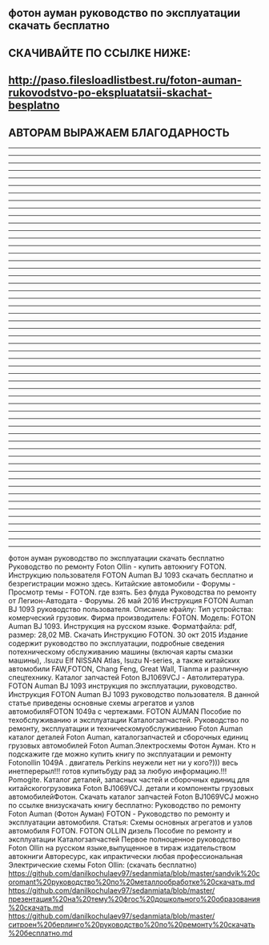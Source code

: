 фотон ауман руководство по эксплуатации скачать бесплатно
--------------------------------------------------
СКАЧИВАЙТЕ ПО ССЫЛКЕ НИЖЕ:
--------------------------------------------------
http://paso.filesloadlistbest.ru/foton-auman-rukovodstvo-po-ekspluatatsii-skachat-besplatno
--------------------------------------------------
АВТОРАМ ВЫРАЖАЕМ БЛАГОДАРНОСТЬ
--------------------------------------------------
--------------------------------------------------
--------------------------------------------------
--------------------------------------------------
--------------------------------------------------
--------------------------------------------------
--------------------------------------------------
--------------------------------------------------
--------------------------------------------------
--------------------------------------------------
--------------------------------------------------
--------------------------------------------------
--------------------------------------------------
--------------------------------------------------
--------------------------------------------------
--------------------------------------------------
--------------------------------------------------
--------------------------------------------------
--------------------------------------------------
--------------------------------------------------
--------------------------------------------------
--------------------------------------------------
--------------------------------------------------
--------------------------------------------------
--------------------------------------------------
--------------------------------------------------
--------------------------------------------------
--------------------------------------------------
--------------------------------------------------
--------------------------------------------------
--------------------------------------------------
--------------------------------------------------
--------------------------------------------------
--------------------------------------------------
--------------------------------------------------
--------------------------------------------------
--------------------------------------------------
--------------------------------------------------
--------------------------------------------------
--------------------------------------------------
--------------------------------------------------
--------------------------------------------------
--------------------------------------------------
--------------------------------------------------
--------------------------------------------------
--------------------------------------------------
--------------------------------------------------
--------------------------------------------------
--------------------------------------------------
--------------------------------------------------
--------------------------------------------------
--------------------------------------------------
--------------------------------------------------
--------------------------------------------------
--------------------------------------------------
фотон ауман руководство по эксплуатации скачать бесплатно Руководство по ремонту Foton Ollin - купить автокнигу FOTON. Инструкцию пользователя FOTON Auman BJ 1093 скачать бесплатно и безрегистрации можно здесь. Китайские автомобили - Форумы - Просмотр темы - FOTON. где взять. Без флуда Руководства по ремонту от Легион-Автодата - Форумы. 26 май 2016  Инструкция FOTON Auman BJ 1093 руководство пользователя. Описание кфайлу: Тип устройства: комерческий грузовик. Фирма производитель: FOTON. Модель: FOTON Auman BJ 1093. Инструкция на русском языке. Форматфайла: pdf, размер: 28,02 MB. Скачать Инструкцию FOTON. 30 окт 2015  Издание содержит руководство по эксплуатации, подробные сведения потехническому обслуживанию машины (включая карты смазки машины), .Isuzu Elf  NISSAN Atlas, Isuzu N-series, а также китайских автомобили FAW,FOTON, Chang Feng, Great Wall, Tianma и различную спецтехнику. Каталог запчастей Foton BJ1069VCJ - Автолитература. FOTON Auman BJ 1093 инструкция по эксплуатации, руководство. Инструкция FOTON Auman BJ 1093 руководство пользователя. В данной статье приведены основные схемы агрегатов и узлов автомобиляFOTON 1049a с чертежами. FOTON AUMAN Пособие по техобслуживанию и эксплуатации  Каталогзапчастей. Руководство по ремонту, эксплуатации и техническомуобслуживанию Foton Auman  каталог деталей Foton Auman, каталогзапчастей и сборочных единиц грузовых автомобилей Foton Auman.Электросхемы Фотон Ауман. Кто н подскажите где можно купить книгу по эксплуатации и ремонту Fotonollin 1049A . двигатель Perkins неужели нет ни у кого?))) весь инетперерыл!!! готов купитьбуду рад за любую информацию.!!! Pomogite. Каталог деталей, запасных частей и сборочных единиц для китайскогогрузовика Foton BJ1069VCJ.  детали и компоненты грузовых автомобилейФотон. Скачать каталог запчастей Foton BJ1069VCJ можно по ссылке внизускачать книгу бесплатно: Руководство по ремонту Foton Auman (Фотон Ауман)
FOTON - Руководство по ремонту и эксплуатации автомобиля. Статья: Схемы основных агрегатов и узлов автомобиля FOTON. FOTON OLLIN дизель Пособие по ремонту и эксплуатации  Каталогзапчастей  Первое полноценное руководство Foton Ollin на русском языке,выпущенное в тираж издательством автокниги Авторесурс, как ипрактически любая профессиональная  Электрические схемы Foton Ollin: (скачать бесплатно)
https://github.com/danilkochulaev97/sedanmiata/blob/master/sandvik%20coromant%20руководство%20по%20металлообработке%20скачать.md
https://github.com/danilkochulaev97/sedanmiata/blob/master/презентация%20на%20тему%20фгос%20дошкольного%20образования%20скачать.md
https://github.com/danilkochulaev97/sedanmiata/blob/master/ситроен%20берлинго%20руководство%20по%20ремонту%20скачать%20бесплатно.md